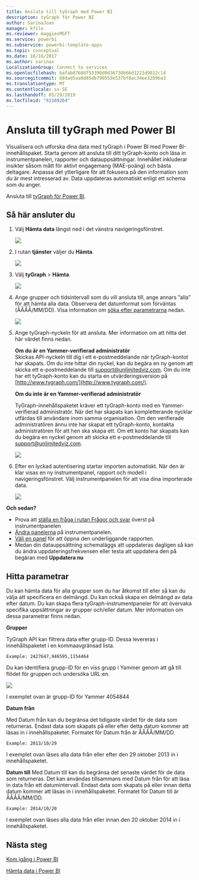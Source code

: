 ```yaml
---
title: Ansluta till tyGraph med Power BI
description: tyGraph för Power BI
author: SarinaJoan
manager: kfile
ms.reviewer: maggiesMSFT
ms.service: powerbi
ms.subservice: powerbi-template-apps
ms.topic: conceptual
ms.date: 10/16/2017
ms.author: sarinas
LocalizationGroup: Connect to services
ms.openlocfilehash: bafab0768df53390d0d36730b66d1221d9012c14
ms.sourcegitcommit: 60dad5aa0d85db790553e537bf8ac34ee3289ba3
ms.translationtype: MT
ms.contentlocale: sv-SE
ms.lasthandoff: 05/29/2019
ms.locfileid: "61169264"
---
```

# <a name="connect-to-tygraph--with-power-bi"></a>Ansluta till tyGraph med Power BI
Visualisera och utforska dina data med tyGraph i Power BI med Power BI-innehållspaket. Starta genom att ansluta till ditt tyGraph-konto och läsa in instrumentpanelen, rapporter och datauppsättningar. Innehållet inkluderar insikter såsom mått för aktivt engagemang (MAE-poäng) och bästa deltagare. Anpassa det ytterligare för att fokusera på den information som du är mest intresserad av.  Data uppdateras automatiskt enligt ett schema som du anger.

Ansluta till [tyGraph för Power BI](https://app.powerbi.com/getdata/services/tygraph).

## <a name="how-to-connect"></a>Så här ansluter du
1. Välj **Hämta data** längst ned i det vänstra navigeringsfönstret.
   
   ![](media/service-connect-to-tygraph/getdata.png)
2. I rutan **tjänster** väljer du **Hämta**.
   
   ![](media/service-connect-to-tygraph/services.png)
3. Välj **tyGraph** \> **Hämta**.
   
   ![](media/service-connect-to-tygraph/tygraph.png)
4. Ange grupper och tidsintervall som du vill ansluta till, ange annars ”alla” för att hämta alla data. Observera det datumformat som förväntas (ÅÅÅÅ/MM/DD). Visa information om [söka efter parametrarna](#FindingParams) nedan.
   
   ![](media/service-connect-to-tygraph/parameters.png)
5. Ange tyGraph-nyckeln för att ansluta. Mer information om att hitta det här värdet finns nedan.
   
    **Om du är en Yammer-verifierad administratör**  
    Skickas API-nyckeln till dig i ett e-postmeddelande när tyGraph-kontot har skapats. Om du inte hittar din nyckel, kan du begära en ny genom att skicka ett e-postmeddelande till support@unlimitedviz.com. Om du inte har ett tyGraph-konto kan du starta en utvärderingsversion på [http://www.tygraph.com/](http://www.tygraph.com/). 
   
    **Om du inte är en Yammer-verifierad administratör**
   
    TyGraph-innehållspaketet kräver ett tyGraph-konto med en Yammer-verifierad administratör. När det har skapats kan kompletterande nycklar utfärdas till användare inom samma organisation. Om den verifierade administratören ännu inte har skapat ett tyGraph-konto, kontakta administratören för att hen ska skapa ett. Om ett konto har skapats kan du begära en nyckel genom att skicka ett e-postmeddelande till <support@unlimitedviz.com>.
   
    ![](media/service-connect-to-tygraph/creds.png)
6. Efter en lyckad autentisering startar importen automatiskt. När den är klar visas en ny instrumentpanel, rapport och modell i navigeringsfönstret. Välj instrumentpanelen för att visa dina importerade data.
   
    ![](media/service-connect-to-tygraph/dashboard.png)

**Och sedan?**

* Prova att [ställa en fråga i rutan Frågor och svar](consumer/end-user-q-and-a.md) överst på instrumentpanelen
* [Ändra panelerna](service-dashboard-edit-tile.md) på instrumentpanelen.
* [Välj en panel](consumer/end-user-tiles.md) för att öppna den underliggande rapporten.
* Medan din datauppsättning schemaläggs att uppdateras dagligen så kan du ändra uppdateringsfrekvensen eller testa att uppdatera den på begäran med **Uppdatera nu**

<a name="FindingParams"></a>

## <a name="finding-parameters"></a>Hitta parametrar
Du kan hämta data för alla grupper som du har åtkomst till eller så kan du välja att specificera en delmängd. Du kan också skapa en delmängd av data efter datum. Du kan skapa flera tyGraph-instrumentpaneler för att övervaka specifika uppsättningar av grupper och/eller datum. Mer information om dessa parametrar finns nedan.

**Grupper**

TyGraph API kan filtrera data efter grupp-ID. Dessa levereras i innehållspaketet i en kommaavgränsad lista. 

    Example: 2427647,946595,1154464


Du kan identifiera grupp-ID för en viss grupp i Yammer genom att gå till flödet för gruppen och undersöka URL:en.

![](media/service-connect-to-tygraph/yammer.png)

I exemplet ovan är grupp-ID för Yammer 4054844

**Datum från**

Med Datum från kan du begränsa det tidigaste värdet för de data som returneras. Endast data som skapats på eller efter detta datum kommer att läsas in i innehållspaketet. Formatet för Datum från är ÅÅÅÅ/MM/DD. 

    Example: 2013/10/29

I exemplet ovan läses alla data från eller efter den 29 oktober 2013 in i innehållspaketet. 

**Datum till** Med Datum till kan du begränsa det senaste värdet för de data som returneras. Det kan användas tillsammans med Datum från för att läsa in data från ett datumintervall. Endast data som skapats på eller innan detta datum kommer att läsas in i innehållspaketet. Formatet för Datum till är ÅÅÅÅ/MM/DD. 

    Example: 2014/10/20

I exemplet ovan läses alla data från eller innan den 20 oktober 2014 in i innehållspaketet. 

## <a name="next-steps"></a>Nästa steg
[Kom igång i Power BI](service-get-started.md)

[Hämta data i Power BI](service-get-data.md)

